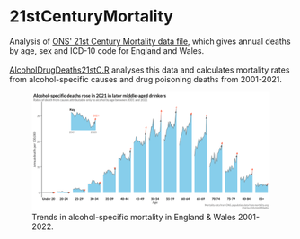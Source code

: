 # 21stCenturyMortality
Analysis of [ONS' 21st Century Mortality data file](https://www.ons.gov.uk/peoplepopulationandcommunity/birthsdeathsandmarriages/deaths/datasets/the21stcenturymortalityfilesdeathsdataset), which gives annual deaths by age, sex and ICD-10 code for England and Wales.
<br><br>
[AlcoholDrugDeaths21stC.R](https://github.com/VictimOfMaths/21stCenturyMortality/blob/main/AlcoholDrugDeaths21stC.R) analyses this data and calculates mortality rates from alcohol-specific causes and drug poisoning deaths from 2001-2021.
<figure>
<img src="https://github.com/VictimOfMaths/21stCenturyMortality/blob/main/ASDEWProvisional22xAgev2.png" alt="Changes in alcohol-specific deaths by age in 2022."/>
<figure-caption>Trends in alcohol-specific mortality in England & Wales 2001-2022.</figure-caption>
</figure>
